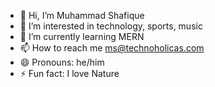 - 👋 Hi, I’m Muhammad Shafique
- 👀 I’m interested in technology, sports, music
- 🌱 I’m currently learning MERN
- 📫 How to reach me ms@technoholicas.com
- 😄 Pronouns: he/him
- ⚡ Fun fact: I love Nature

<!---
ms-technoholic/ms-technoholic is a ✨ special ✨ repository because its `README.md` (this file) appears on your GitHub profile.
You can click the Preview link to take a look at your changes.
--->
